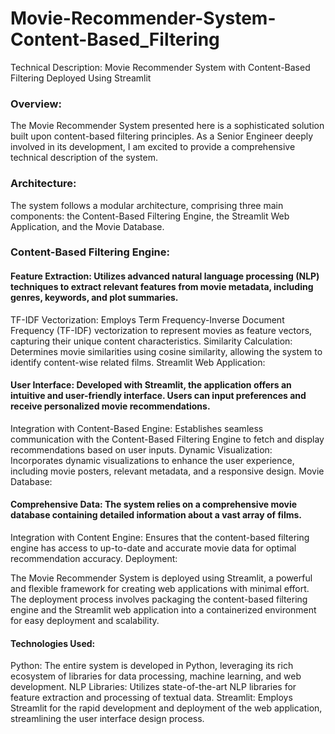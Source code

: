 # Movie-Recommender-System-Content-Based_Filtering
Technical Description: Movie Recommender System with Content-Based Filtering Deployed Using Streamlit

### **Overview**:

The Movie Recommender System presented here is a sophisticated solution built upon content-based filtering principles. As a Senior Engineer deeply involved in its development, I am excited to provide a comprehensive technical description of the system.

### **Architecture**:

The system follows a modular architecture, comprising three main components: the Content-Based Filtering Engine, the Streamlit Web Application, and the Movie Database.

### **Content-Based Filtering Engine:**

#### **Feature Extraction:** Utilizes advanced natural language processing (NLP) techniques to extract relevant features from movie metadata, including genres, keywords, and plot summaries.
TF-IDF Vectorization: Employs Term Frequency-Inverse Document Frequency (TF-IDF) vectorization to represent movies as feature vectors, capturing their unique content characteristics.
Similarity Calculation: Determines movie similarities using cosine similarity, allowing the system to identify content-wise related films.
Streamlit Web Application:

#### **User Interface:** Developed with Streamlit, the application offers an intuitive and user-friendly interface. Users can input preferences and receive personalized movie recommendations.
Integration with Content-Based Engine: Establishes seamless communication with the Content-Based Filtering Engine to fetch and display recommendations based on user inputs.
Dynamic Visualization: Incorporates dynamic visualizations to enhance the user experience, including movie posters, relevant metadata, and a responsive design.
Movie Database:

#### **Comprehensive Data**: The system relies on a comprehensive movie database containing detailed information about a vast array of films.
Integration with Content Engine: Ensures that the content-based filtering engine has access to up-to-date and accurate movie data for optimal recommendation accuracy.
Deployment:

The Movie Recommender System is deployed using Streamlit, a powerful and flexible framework for creating web applications with minimal effort. The deployment process involves packaging the content-based filtering engine and the Streamlit web application into a containerized environment for easy deployment and scalability.

#### Technologies Used:
Python: The entire system is developed in Python, leveraging its rich ecosystem of libraries for data processing, machine learning, and web development.
NLP Libraries: Utilizes state-of-the-art NLP libraries for feature extraction and processing of textual data.
Streamlit: Employs Streamlit for the rapid development and deployment of the web application, streamlining the user interface design process.





